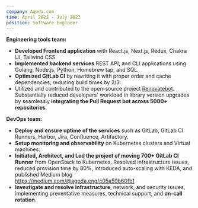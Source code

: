 ```yaml
---
company: Agoda.com
time: April 2022 - July 2023
position: Software Engineer
---
```

**Engineering tools team:**
* **Developed Frontend application** with React.js, Next.js, Redux, Chakra UI, Tailwind CSS
* **Implemented backend services** REST API, and CLI applications using Golang, Node.js, Python, Homebrew tap, and SQL.
* **Optimized GitLab CI** by rewriting it with proper order and cache dependencies, reducing build times by 2/3.
* Utilized and contributed to the open-source project [Renovatebot](/projects/2-renovatebot). Substantially reduced developers' workload in library version upgrades by seamlessly **integrating the Pull Request bot across 5000+ repositories**.

**DevOps team:**
* **Deploy and ensure uptime of the services** such as GitLab, GitLab CI Runners, Harbor, Jira, Confluence, Artifactory.
* **Setup monitoring and observability** on Kubernetes clusters and Virtual machines.
* **Initiated, Architect, and Led the project of moving 700+ GitLab CI Runner** from OpenStack to Kubernetes. Resolved infrastructure issues, reduced provision time by 80%, introduced auto-scaling with KEDA, and published Medium blog https://medium.com/@agoda.eng/c05a59b60fb1
* **Investigate and resolve infrastructure**, network, and security issues, implementing preventative measures, technical support, and **on-call rotation**.
